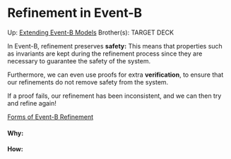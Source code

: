 # Refinement in Event-B

Up: [Extending Event-B Models](extending_event-b_models)
Brother(s):
TARGET DECK

In Event-B, refinement preserves **safety:** This means that properties such as invariants are kept during the refinement process since they are necessary to guarantee the safety of the system.

Furthermore, we can even use proofs for extra **verification**, to ensure that our refinements do not remove safety from the system.

If a proof fails, our refinement has been inconsistent, and we can then try and refine again!


[Forms of Event-B Refinement](forms_of_event-b_refinement)





























#### Why:
#### How:









